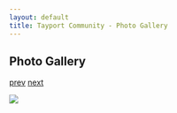 ```yaml
---
layout: default
title: Tayport Community - Photo Gallery
---
```

## Photo Gallery

[prev](http://tayport.org.uk/photo/108) [next](http://tayport.org.uk/photo/110)

![ ](http://tayport.org.uk/media/109.jpg " ")

